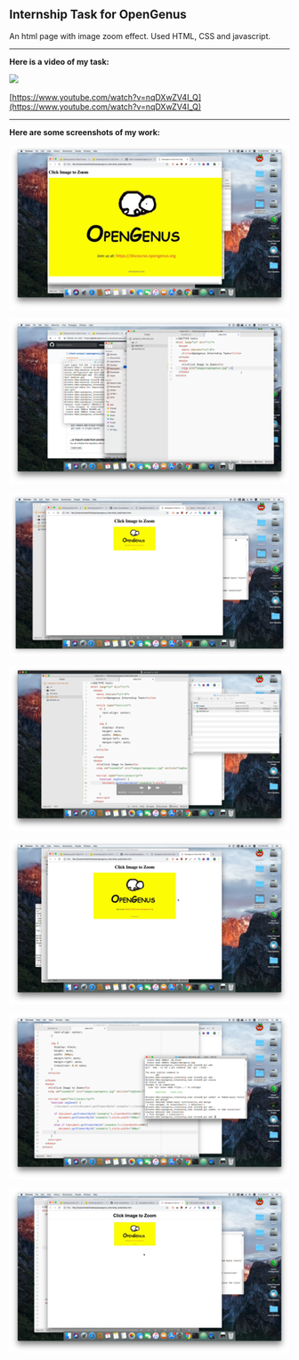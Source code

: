 ## Internship Task for OpenGenus

An html page with image zoom effect.
Used HTML, CSS and javascript.
___
**Here is a video of my task:**

[![](http://img.youtube.com/vi/nqDXwZV4I_Q/0.jpg)](http://www.youtube.com/watch?v=nqDXwZV4I_Q "")

[https://www.youtube.com/watch?v=nqDXwZV4I_Q](https://www.youtube.com/watch?v=nqDXwZV4I_Q)

___
**Here are some screenshots of my work:**

![Screenshot 1](/screenshots/ss-1.png)

![Screenshot 2](/screenshots/ss-2.png)

![Screenshot 3](/screenshots/ss-3.png)

![Screenshot 4](/screenshots/ss-4.png)

![Screenshot 5](/screenshots/ss-5.png)

![Screenshot 6](/screenshots/ss-6.png)

![Screenshot 7](/screenshots/ss-7.png)
